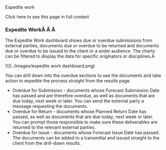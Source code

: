 Expedite work

Click here to see this page in full context

###  Expedite WorkÂ Â Â

The Expedite Work dashboard shows due or overdue submissions from external
parties, documents due or overdue to be returned and documents due or overdue
to be issued to the client or a wider audience. The charts can be filtered to
display the data for specific originators or disciplines.Â

![](../images/expedite work dashboard.png)

You can drill down into the overdue sections to see the documents and take
action to expedite the process straight from the results page.

  * Overdue for Submission - documents whose Forecast Submission Date has passed and are therefore overdue, as well as documents that are due today, next week or later. You can send the external party a message requesting the documents. 
  * Overdue for Return - documents whose Planned Return Date has passed, as well as documents that are due today, next week or later. You can prompt those responsible to make sure these deliverables are returned to the relevant external parties. 
  * Overdue for Issue - documents whose Forecast Issue Date has passed. The documents can be added to a transmittal and issued straight to the client from the drill-down results. 

